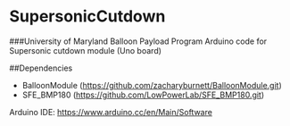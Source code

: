 # SupersonicCutdown
###University of Maryland Balloon Payload Program
Arduino code for Supersonic cutdown module (Uno board)

##Dependencies
- BalloonModule (https://github.com/zacharyburnett/BalloonModule.git)
- SFE_BMP180 (https://github.com/LowPowerLab/SFE_BMP180.git)

Arduino IDE: https://www.arduino.cc/en/Main/Software
